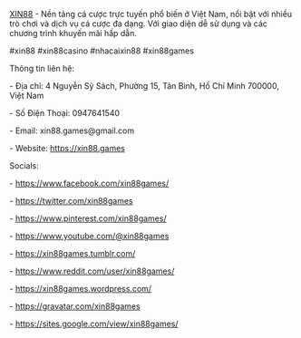 <p><a href="https://xin88.games">XIN88</a> -  Nền tảng cá cược trực tuyến phổ biến ở Việt Nam, nổi bật với nhiều trò chơi và dịch vụ cá cược đa dạng. Với giao diện dễ sử dụng và các chương trình khuyến mãi hấp dẫn.<p>
<p>#xin88 #xin88casino #nhacaixin88 #xin88games<p>
<p>Thông tin liên hệ:<p>
<p>- Địa chỉ: 4 Nguyễn Sỹ Sách, Phường 15, Tân Bình, Hồ Chí Minh 700000, Việt Nam<p>
<p>- Số Điện Thoại: 0947641540<p>
<p>- Email: xin88.games@gmail.com<p>
<p>- Website: <a href="https://xin88.games">https://xin88.games</a><p>
<p>Socials:<p>
<p>- <a href="https://www.facebook.com/xin88games/">https://www.facebook.com/xin88games/</a><p>
<p>- <a href="https://twitter.com/xin88games">https://twitter.com/xin88games</a><p>
<p>- <a href="https://www.pinterest.com/xin88games/">https://www.pinterest.com/xin88games/</a><p>
<p>- <a href="https://www.youtube.com/@xin88games">https://www.youtube.com/@xin88games</a><p>
<p>- <a href="https://xin88games.tumblr.com/">https://xin88games.tumblr.com/</a><p>
<p>- <a href="https://www.reddit.com/user/xin88games/">https://www.reddit.com/user/xin88games/</a><p>
<p>- <a href="https://xin88games.wordpress.com/">https://xin88games.wordpress.com/</a><p>
<p>- <a href="https://gravatar.com/xin88games">https://gravatar.com/xin88games</a><p>
<p>- <a href="https://sites.google.com/view/xin88games/">https://sites.google.com/view/xin88games/</a><p>